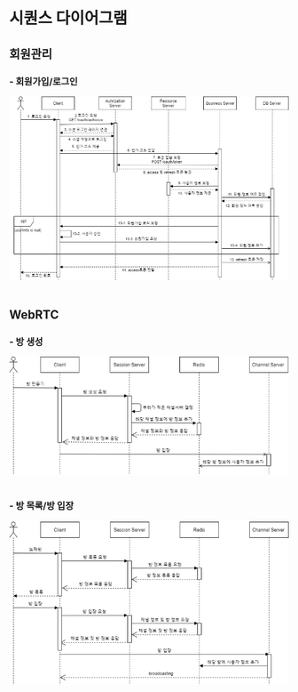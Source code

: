 # 시퀀스 다이어그램

## 회원관리

### - 회원가입/로그인

<img src="./회원관리_회원가입&로그인.png">
<br><br>

## WebRTC

### - 방 생성

<img src="./webRTC_방생성.png">
<br><br>

### - 방 목록/방 입장

<img src="./webRTC_방목록&방입장.png">
<br><br>

